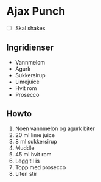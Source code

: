 # Ajax Punch

* [ ] Skal shakes

## Ingridienser

* Vannmelom
* Agurk
* Sukkersirup
* Limejuice
* Hvit rom
* Prosecco

## Howto

1. Noen vannmelon og agurk biter
2. 20 ml lime juice
3. 8 ml sukkersirup
4. Muddle
5. 45 ml hvit rom
6. Legg til is
7. Topp med prosecco
8. Liten stir
